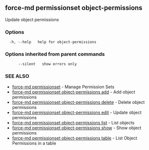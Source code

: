 ## force-md permissionset object-permissions

Update object permissions

### Options

```
  -h, --help   help for object-permissions
```

### Options inherited from parent commands

```
      --silent   show errors only
```

### SEE ALSO

* [force-md permissionset](force-md_permissionset.md)	 - Manage Permission Sets
* [force-md permissionset object-permissions add](force-md_permissionset_object-permissions_add.md)	 - Add object permissions
* [force-md permissionset object-permissions delete](force-md_permissionset_object-permissions_delete.md)	 - Delete object permissions
* [force-md permissionset object-permissions edit](force-md_permissionset_object-permissions_edit.md)	 - Update object permissions
* [force-md permissionset object-permissions list](force-md_permissionset_object-permissions_list.md)	 - List objects
* [force-md permissionset object-permissions show](force-md_permissionset_object-permissions_show.md)	 - Show object permissions
* [force-md permissionset object-permissions table](force-md_permissionset_object-permissions_table.md)	 - List Object Permissions in a table

